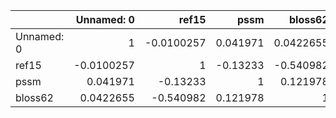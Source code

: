 |            |   Unnamed: 0 |      ref15 |      pssm |    bloss62 |
|:-----------|-------------:|-----------:|----------:|-----------:|
| Unnamed: 0 |    1         | -0.0100257 |  0.041971 |  0.0422655 |
| ref15      |   -0.0100257 |  1         | -0.13233  | -0.540982  |
| pssm       |    0.041971  | -0.13233   |  1        |  0.121978  |
| bloss62    |    0.0422655 | -0.540982  |  0.121978 |  1         |